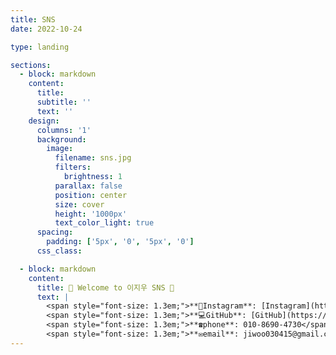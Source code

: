 ```yaml
--- 
title: SNS
date: 2022-10-24

type: landing

sections:
  - block: markdown
    content:
      title: 
      subtitle: ''
      text: ''
    design:
      columns: '1'
      background:
        image: 
          filename: sns.jpg
          filters:
            brightness: 1
          parallax: false
          position: center
          size: cover
          height: '1000px'
          text_color_light: true
      spacing:
        padding: ['5px', '0', '5px', '0']
      css_class: 

  - block: markdown
    content:
      title: 🌟 Welcome to 이지우 SNS 🌟
      text: |
        <span style="font-size: 1.3em;">**📸Instagram**: [Instagram](https://www.instagram.com/easy._.cow?igsh=MTZtN3lodnUwMjk5cw%3D%3D&utm_source=qr)</span><br>
        <span style="font-size: 1.3em;">**💻GitHub**: [GitHub](https://github.com/wldnek03)</span><br>
        <span style="font-size: 1.3em;">**☎️phone**: 010-8690-4730</span><br>
        <span style="font-size: 1.3em;">**✉️email**: jiwoo030415@gmail.com</span>
---
```

